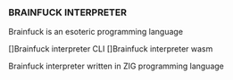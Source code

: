 ### BRAINFUCK INTERPRETER

Brainfuck is an esoteric programming language

[]Brainfuck interpreter CLI
[]Brainfuck interpreter wasm

Brainfuck interpreter written in ZIG programming language